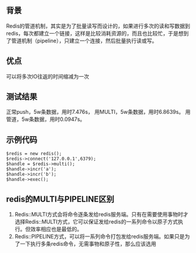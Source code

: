 ## 背景
Redis的管道机制，其实是为了批量读写而设计的，如果进行多次的读和写数据到redis，每次都建立一个链接，这样是比较消耗资源的，而且也比较忙，于是想到了管道机制（pipeline），只建立一个连接，然后批量执行读或写。 

## 优点
可以将多次IO往返的时间缩减为一次

## 测试结果
正常push，5w条数据，用时7.476s，
用MULTI，5w条数据，用时6.8639s。
用管道，5w条数据，用时0.0947s。

## 示例代码

```
$redis = new redis();
$redis->connect('127.0.0.1',6379);
$handle = $redis->multi();
$handle->incr('a');
$handle->incr('b');
$handle->exec();
```

## redis的MULTI与PIPELINE区别
1. Redis::MULTI方式会将命令逐条发给redis服务端。只有在需要使用事物时才选择Redis::MULTI方式，它可以保证发给redis的一系列命令以原子方式执行。但效率相应也是最低的。
2. Redis::PIPELINE方式，可以将一系列命令打包发给redis服务端。如果只是为了一下执行多条redis命令，无需事物和原子性，那么应该选用